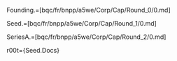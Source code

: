 
Founding.=[bqc/fr/bnpp/a5we/Corp/Cap/Round_0/0.md]

Seed.=[bqc/fr/bnpp/a5we/Corp/Cap/Round_1/0.md]

SeriesA.=[bqc/fr/bnpp/a5we/Corp/Cap/Round_2/0.md]

r00t={Seed.Docs}
